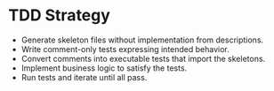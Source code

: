 # TDD Strategy

- Generate skeleton files without implementation from descriptions.
- Write comment-only tests expressing intended behavior.
- Convert comments into executable tests that import the skeletons.
- Implement business logic to satisfy the tests.
- Run tests and iterate until all pass.
